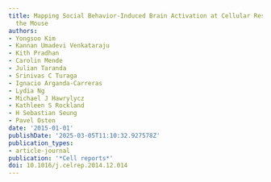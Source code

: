 ```yaml
---
title: Mapping Social Behavior-Induced Brain Activation at Cellular Resolution in
  the Mouse
authors:
- Yongsoo Kim
- Kannan Umadevi Venkataraju
- Kith Pradhan
- Carolin Mende
- Julian Taranda
- Srinivas C Turaga
- Ignacio Arganda-Carreras
- Lydia Ng
- Michael J Hawrylycz
- Kathleen S Rockland
- H Sebastian Seung
- Pavel Osten
date: '2015-01-01'
publishDate: '2025-03-05T11:10:32.927578Z'
publication_types:
- article-journal
publication: '*Cell reports*'
doi: 10.1016/j.celrep.2014.12.014
---
```

